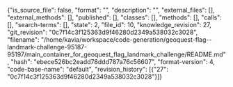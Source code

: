 {"is_source_file": false, "format": "", "description": "", "external_files": [], "external_methods": [], "published": [], "classes": [], "methods": [], "calls": [], "search-terms": [], "state": 2, "file_id": 10, "knowledge_revision": 27, "git_revision": "0c7f14c3f125363d9f46280d2349a538032c3028", "filename": "/home/kavia/workspace/code-generation/geoquest-flag--landmark-challenge-95187-95197/main_container_for_geoquest_flag_landmark_challenge/README.md", "hash": "ebece526bc2eadd78ddd787a76c56607", "format-version": 4, "code-base-name": "default", "revision_history": [{"27": "0c7f14c3f125363d9f46280d2349a538032c3028"}]}